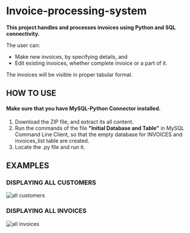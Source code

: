 # Invoice-processing-system
**This project handles and processes invoices using Python and SQL connectivity.**

The user can:<br>
- Make new invoices, by specifying details, and <br>
- Edit existing invoices, whether complete invoice or a part of it.

The invoices will be visible in proper tabular format.

## HOW TO USE
#### Make sure that you have MySQL-Python Connector installed.
1. Download the ZIP file, and extract its all content.
2. Run the commands of the file **"Initial Database and Table"** in MySQL Command Line Client, so that the empty database for INVOICES and invoices_list table are created.
3. Locate the .py file and run it.
## EXAMPLES
### DISPLAYING ALL CUSTOMERS
![all customers](https://user-images.githubusercontent.com/73281984/191079504-443ea331-0ced-4eb0-869f-84e119fd2c2f.PNG)
### DISPLAYING ALL INVOICES
![all invoices](https://user-images.githubusercontent.com/73281984/191079121-d9c57089-8e97-46df-8f08-cadec6117f32.PNG)
